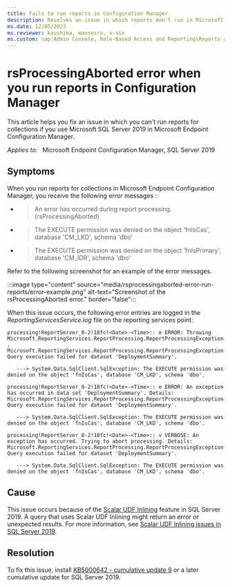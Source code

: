 ```yaml
---
title: Fails to run reports in Configuration Manager
description: Resolves an issue in which reports don't run in Microsoft Endpoint Configuration Manager if SQL Server 2019 is used.
ms.date: 12/05/2023
ms.reviewer: kaushika, maosesro, v-six
ms.custom: sap:Admin Console, Role-Based Access and Reporting\Reports and subscriptions
---
```

# rsProcessingAborted error when you run reports in Configuration Manager

This article helps you fix an issue in which you can't run reports for collections if you use Microsoft SQL Server 2019 in Microsoft Endpoint Configuration Manager.

_Applies to:_ &nbsp; Microsoft Endpoint Configuration Manager, SQL Server 2019

## Symptoms

When you run reports for collections in Microsoft Endpoint Configuration Manager, you receive the following error messages :

- > An error has occurred during report processing. (rsProcessingAborted)
- > The EXECUTE permission was denied on the object 'fnIsCas', database 'CM_LKD', schema 'dbo'
- > The EXECUTE permission was denied on the object 'fnIsPrimary', database 'CM_IDR', schema 'dbo'

Refer to the following screenshot for an example of the error messages.

:::image type="content" source="media/rsprocessingaborted-error-run-reports/error-example.png" alt-text="Screenshot of the rsProcessingAborted error." border="false":::

When this issue occurs, the following error entries are logged in the *ReportingServicesService.log* file on the reporting services point:

```output
processing!ReportServer_0-2!18fc!<Date>-<Time>:: e ERROR: Throwing Microsoft.ReportingServices.ReportProcessing.ReportProcessingException: , Microsoft.ReportingServices.ReportProcessing.ReportProcessingException: Query execution failed for dataset 'DeploymentSummary'.

   ---> System.Data.SqlClient.SqlException: The EXECUTE permission was denied on the object 'fnIsCas', database 'CM_LKD', schema 'dbo'.

processing!ReportServer_0-2!18fc!<Date>-<Time>:: e ERROR: An exception has occurred in data set 'DeploymentSummary'. Details: Microsoft.ReportingServices.ReportProcessing.ReportProcessingException: Query execution failed for dataset 'DeploymentSummary'.

   ---> System.Data.SqlClient.SqlException: The EXECUTE permission was denied on the object 'fnIsCas', database 'CM_LKD', schema 'dbo'.

processing!ReportServer_0-2!18fc!<Date>-<Time>:: v VERBOSE: An exception has occurred. Trying to abort processing. Details: Microsoft.ReportingServices.ReportProcessing.ReportProcessingException: Query execution failed for dataset 'DeploymentSummary'.

   ---> System.Data.SqlClient.SqlException: The EXECUTE permission was denied on the object 'fnIsCas', database 'CM_LKD', schema 'dbo'.
```

## Cause

This issue occurs because of the [Scalar UDF Inlining](/sql/relational-databases/user-defined-functions/scalar-udf-inlining) feature in SQL Server 2019. A query that uses Scalar UDF Inlining might return an error or unexpected results. For more information, see [Scalar UDF Inlining issues in SQL Server 2019](https://support.microsoft.com/help/4538581).

## Resolution

To fix this issue, install [KB5000642 - cumulative update 9](https://support.microsoft.com/help/5000642) or a later cumulative update for SQL Server 2019.
